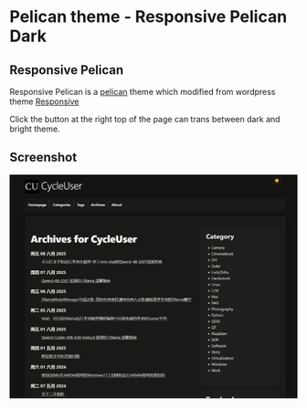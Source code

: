 Pelican theme - Responsive Pelican Dark
=======================================

Responsive Pelican
------------------

Responsive Pelican is a [pelican](https://github.com/getpelican/pelican) theme which modified from wordpress theme [Responsive](http://wordpress.org/themes/responsive)

Click the button at the right top of the page can trans between dark and bright theme.

Screenshot
----------

  ![Screenshot](screenshot.PNG)
